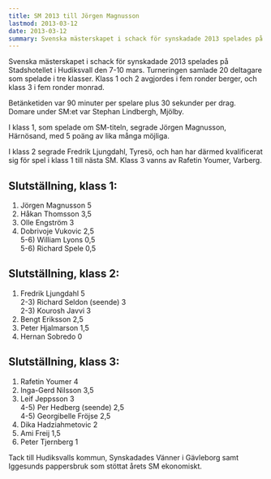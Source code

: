 ```yaml
---
title: SM 2013 till Jörgen Magnusson
lastmod: 2013-03-12
date: 2013-03-12
summary: Svenska mästerskapet i schack för synskadade 2013 spelades på Stadshotellet i Hudiksvall den 7-10 mars. Turneringen samlade 20 deltagare Resultatet från SM 2013
---
```


Svenska mästerskapet i schack för synskadade 2013 spelades på Stadshotellet i Hudiksvall den 7-10 mars. Turneringen samlade 20 deltagare som spelade i tre klasser. Klass 1 och 2 avgjordes i fem ronder berger, och klass 3 i fem ronder monrad.

Betänketiden var 90 minuter per spelare plus 30 sekunder per drag. Domare under SM:et var Stephan Lindbergh, Mjölby.

I klass 1, som spelade om SM-titeln, segrade Jörgen Magnusson, Härnösand, med 5 poäng av lika många möjliga.

I klass 2 segrade Fredrik Ljungdahl, Tyresö, och han har därmed kvalificerat sig för spel i klass 1 till nästa SM. Klass 3 vanns av Rafetin Youmer, Varberg.

Slutställning, klass 1:
----------

1) Jörgen Magnusson 5  
2) Håkan Thomsson 3,5  
3) Olle Engström 3  
4) Dobrivoje Vukovic 2,5  
5-6) William Lyons 0,5  
5-6) Richard Spele 0,5

Slutställning, klass 2:
----------

1) Fredrik Ljungdahl 5  
2-3) Richard Seldon (seende) 3  
2-3) Kourosh Javvi 3  
4) Bengt Eriksson 2,5  
5) Peter Hjalmarson 1,5  
6) Hernan Sobredo 0

Slutställning, klass 3:
----------

1) Rafetin Youmer 4  
2) Inga-Gerd Nilsson 3,5  
3) Leif Jeppsson 3  
4-5) Per Hedberg (seende) 2,5  
4-5) Georgibelle Fröjse 2,5  
6) Dika Hadziahmetovic 2  
7) Ami Freij 1,5  
8) Peter Tjernberg 1

Tack till Hudiksvalls kommun, Synskadades Vänner i Gävleborg samt Iggesunds pappersbruk som stöttat årets SM ekonomiskt.